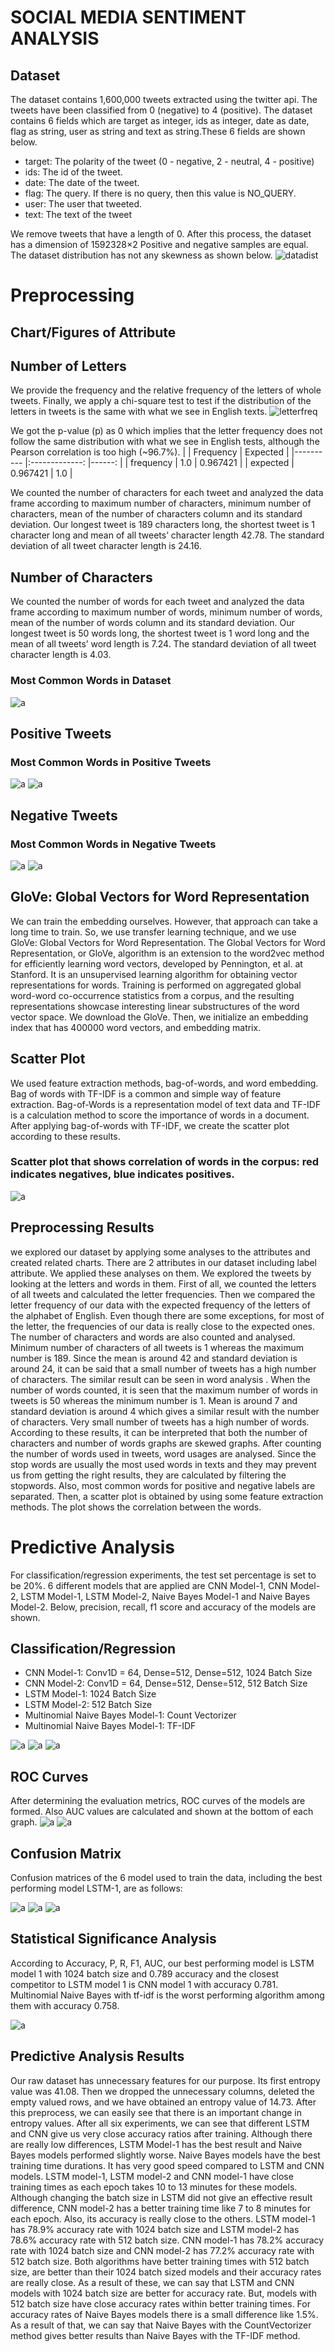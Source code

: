 # SOCIAL MEDIA SENTIMENT ANALYSIS

## Dataset
The dataset contains 1,600,000 tweets extracted using the twitter api. The tweets have been classified from 0 (negative) to 4 (positive). The dataset contains 6 fields which are target as integer, ids as integer, date as date, flag as string, user as string and text as string.These 6 fields are shown below.
* target: The polarity of the tweet (0 - negative, 2 - neutral, 4 - positive)
* ids: The id of the tweet.
* date: The date of the tweet.
* flag: The query. If there is no query, then this value is NO_QUERY.
* user: The user that tweeted.
* text: The text of the tweet

We remove tweets that have a length of 0. After this process, the dataset has a dimension of 1592328×2
Positive and negative samples are equal. The dataset distribution has not any skewness as shown below.
![datadist]( imgs/1.png )

# Preprocessing
## Chart/Figures of Attribute
## Number of Letters
We provide the frequency and the relative frequency of the letters of whole tweets. Finally, we apply a chi-square test to test if the distribution of the letters in tweets is the same with what we see in English texts.
![letterfreq](imgs/2.png)

We got the p-value (p) as 0 which implies that the letter frequency does not follow the same distribution with what we see in English tests, although the Pearson correlation is too high (~96.7%).
|            |      Frequency      |  Expected |
|----------  |:-------------: |------:   |
| frequency  |    1.0         | 0.967421 |
| expected   |    0.967421    |   1.0     |


We counted the number of characters for each tweet and analyzed the data frame according to maximum number of characters, minimum number of characters, mean of the number of characters column and its standard deviation. Our longest tweet is 189 characters long, the shortest tweet is 1 character long and mean of all tweets’ character length 42.78. The standard deviation of all tweet character length is 24.16.

## Number of Characters
We counted the number of words for each tweet and analyzed the data frame according to maximum number of words, minimum number of words, mean of the number of words column and its standard deviation. Our longest tweet is 50 words long, the shortest tweet is 1 word long and the mean of all tweets’ word length is 7.24. The standard deviation of all tweet character length is 4.03.

### Most Common Words in Dataset
![a]( imgs/3.png )

## Positive Tweets
### Most Common Words in Positive Tweets
![a](imgs/4.png)
![a](imgs/5.png)

## Negative Tweets
### Most Common Words in Negative Tweets
![a](imgs/6.png)
![a](imgs/7.png)

## GloVe: Global Vectors for Word Representation
We can train the embedding ourselves. However, that approach can take a long time to train. So, we use transfer learning technique, and we use GloVe: Global Vectors for Word Representation.
  The Global Vectors for Word Representation, or GloVe, algorithm is an extension to the word2vec method for efficiently learning word vectors, developed by Pennington, et al. at Stanford. It is an unsupervised learning algorithm for obtaining vector representations for words. Training is performed on aggregated global word-word co-occurrence statistics from a corpus, and the resulting representations showcase interesting linear substructures of the word vector space. 
  We download the GloVe. Then, we initialize an embedding index that has 400000 word vectors, and embedding matrix.

## Scatter Plot
We used feature extraction methods, bag-of-words, and word embedding.
Bag of words with TF-IDF is a common and simple way of feature extraction.
Bag-of-Words is a representation model of text data and TF-IDF is a calculation
method to score the importance of words in a document.
After applying bag-of-words with TF-IDF, we create the scatter plot according
to these results.

### Scatter plot that shows correlation of words in the corpus: red indicates negatives, blue indicates positives.
![a](imgs/8.png)

## Preprocessing Results
we explored our dataset by applying some analyses to the
attributes and created related charts. There are 2 attributes in our dataset including
label attribute. We applied these analyses on them.
We explored the tweets by looking at the letters and words in them. First of
all, we counted the letters of all tweets and calculated the letter frequencies. Then
we compared the letter frequency of our data with the expected frequency of the
letters of the alphabet of English. Even though there are some exceptions, for most of the letter, the
frequencies of our data is really close to the expected ones.
The number of characters and words are also counted and analysed.
Minimum number of characters of all tweets is 1 whereas the maximum number is
189. Since the mean is around 42 and standard deviation is around 24, it can be said
that a small number of tweets has a high number of characters. The similar result
can be seen in word analysis . When the number of words counted, it is seen that
the maximum number of words in tweets is 50 whereas the minimum number is 1.
Mean is around 7 and standard deviation is around 4 which gives a similar result with
the number of characters. Very small number of tweets has a high number of words.
According to these results, it can be interpreted that both the number of characters
and number of words graphs are skewed graphs.
After counting the number of words used in tweets, word usages are
analysed. Since the stop words are usually the most used words in texts and they
may prevent us from getting the right results, they are calculated by filtering the
stopwords. Also, most common words for positive
and negative labels are separated.
Then, a scatter plot is obtained by using some feature extraction methods. The plot shows the correlation between the
words.

# Predictive Analysis
For classification/regression experiments, the test set percentage is set to be
20%. 6 different models that are applied are CNN Model-1, CNN Model-2, LSTM
Model-1, LSTM Model-2, Naive Bayes Model-1 and Naive Bayes Model-2. Below,
precision, recall, f1 score and accuracy of the models are shown.

## Classification/Regression
* CNN Model-1: Conv1D = 64, Dense=512, Dense=512, 1024 Batch Size
* CNN Model-2: Conv1D = 64, Dense=512, Dense=512, 512 Batch Size
* LSTM Model-1: 1024 Batch Size
* LSTM Model-2: 512 Batch Size
* Multinomial Naive Bayes Model-1: Count Vectorizer
* Multinomial Naive Bayes Model-1:  TF-IDF

![a](imgs/9.png)
![a](imgs/10.png)
![a](imgs/11.png)

## ROC Curves
After determining the evaluation metrics, ROC curves of the models are
formed. Also AUC values are calculated and shown at the bottom of each graph.
![a](imgs/12.png)
![a](imgs/13.png)

## Confusion Matrix
Confusion matrices of the 6 model used to train the data, including the best
performing model LSTM-1, are as follows:

![a](imgs/14.png)
![a](imgs/15.png)
![a](imgs/16.png)

## Statistical Significance Analysis
According to Accuracy, P, R, F1, AUC, our best performing model is LSTM
model 1 with 1024 batch size and 0.789 accuracy and the closest competitor to
LSTM model 1 is CNN model 1 with accuracy 0.781. Multinomial Naive Bayes with
tf-idf is the worst performing algorithm among them with accuracy 0.758.

![a](imgs/17.png)

## Predictive Analysis Results
Our raw dataset has unnecessary features for our purpose. Its first entropy
value was 41.08. Then we dropped the unnecessary columns, deleted the empty
valued rows, and we have obtained an entropy value of 14.73. After this preprocess,
we can easily see that there is an important change in entropy values.
After all six experiments, we can see that different LSTM and CNN give us
very close accuracy ratios after training. Although there are really low differences,
LSTM Model-1 has the best result and Naive Bayes models performed slightly
worse.
Naive Bayes models have the best training time durations. It has very good
speed compared to LSTM and CNN models. LSTM model-1, LSTM model-2 and
CNN model-1 have close training times as each epoch takes 10 to 13 minutes for
these models. Although changing the batch size in LSTM did not give an effective
result difference, CNN model-2 has a better training time like 7 to 8 minutes for each
epoch. Also, its accuracy is really close to the others.
LSTM model-1 has 78.9% accuracy rate with 1024 batch size and LSTM
model-2 has 78.6% accuracy rate with 512 batch size. CNN model-1 has 78.2%
accuracy rate with 1024 batch size and CNN model-2 has 77.2% accuracy rate with
512 batch size. Both algorithms have better training times with 512 batch size, are
better than their 1024 batch sized models and their accuracy rates are really close.
As a result of these, we can say that LSTM and CNN models with 1024 batch size
are better for accuracy rate. But, models with 512 batch size have close accuracy
rates within better training times.
For accuracy rates of Naive Bayes models there is a small difference like
1.5%. As a result of that, we can say that Naive Bayes with the CountVectorizer
method gives better results than Naive Bayes with the TF-IDF method.



